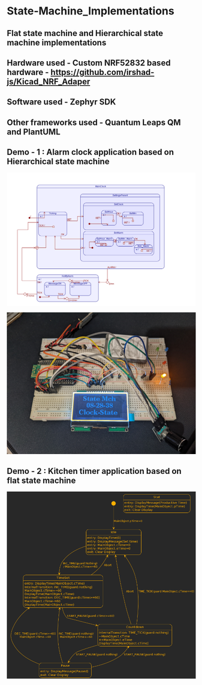 # State-Machine_Implementations

## Flat state machine and Hierarchical state machine implementations

## Hardware used - Custom NRF52832 based hardware - https://github.com/irshad-js/Kicad_NRF_Adaper

## Software used - Zephyr SDK

## Other frameworks used - Quantum Leaps QM and PlantUML

## Demo - 1 : Alarm clock application based on Hierarchical state machine

![Hierarchical state machine](Content/State-1.png)

![Hardware demo](Content/Demo-1.jpg)

## Demo - 2 : Kitchen timer application based on flat state machine

![Flat state machine](Content/State.png)